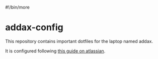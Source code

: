 #!/bin/more
# addax-config

This repository contains important dotfiles for the laptop named addax.

It is configured following [this guide on atlassian](https://www.atlassian.com/git/tutorials/dotfiles).
